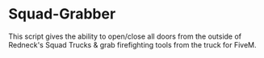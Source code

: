# Squad-Grabber
This script gives the ability to open/close all doors from the outside of Redneck's Squad Trucks &amp; grab firefighting tools from the truck for FiveM.
